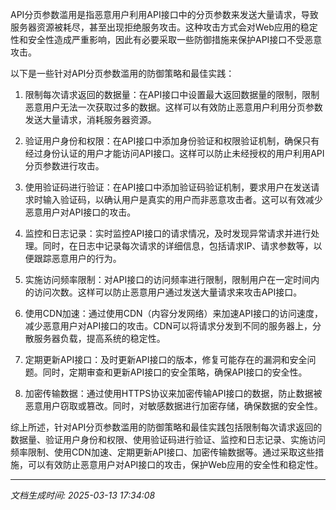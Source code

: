 API分页参数滥用是指恶意用户利用API接口中的分页参数来发送大量请求，导致服务器资源被耗尽，甚至出现拒绝服务攻击。这种攻击方式会对Web应用的稳定性和安全性造成严重影响，因此有必要采取一些防御措施来保护API接口不受恶意攻击。

以下是一些针对API分页参数滥用的防御策略和最佳实践：

1. 限制每次请求返回的数据量：在API接口中设置最大返回数据量的限制，限制恶意用户无法一次获取过多的数据。这样可以有效防止恶意用户利用分页参数发送大量请求，消耗服务器资源。

2. 验证用户身份和权限：在API接口中添加身份验证和权限验证机制，确保只有经过身份认证的用户才能访问API接口。这样可以防止未经授权的用户利用API分页参数进行攻击。

3. 使用验证码进行验证：在API接口中添加验证码验证机制，要求用户在发送请求时输入验证码，以确认用户是真实的用户而非恶意攻击者。这可以有效减少恶意用户对API接口的攻击。

4. 监控和日志记录：实时监控API接口的请求情况，及时发现异常请求并进行处理。同时，在日志中记录每次请求的详细信息，包括请求IP、请求参数等，以便跟踪恶意用户的行为。

5. 实施访问频率限制：对API接口的访问频率进行限制，限制用户在一定时间内的访问次数。这样可以防止恶意用户通过发送大量请求来攻击API接口。

6. 使用CDN加速：通过使用CDN（内容分发网络）来加速API接口的访问速度，减少恶意用户对API接口的攻击。CDN可以将请求分发到不同的服务器上，分散服务器负载，提高系统的稳定性。

7. 定期更新API接口：及时更新API接口的版本，修复可能存在的漏洞和安全问题。同时，定期审查和更新API接口的安全策略，确保API接口的安全性。

8. 加密传输数据：通过使用HTTPS协议来加密传输API接口的数据，防止数据被恶意用户窃取或篡改。同时，对敏感数据进行加密存储，确保数据的安全性。

综上所述，针对API分页参数滥用的防御策略和最佳实践包括限制每次请求返回的数据量、验证用户身份和权限、使用验证码进行验证、监控和日志记录、实施访问频率限制、使用CDN加速、定期更新API接口、加密传输数据等。通过采取这些措施，可以有效防止恶意用户对API接口的攻击，保护Web应用的安全性和稳定性。

---

*文档生成时间: 2025-03-13 17:34:08*












